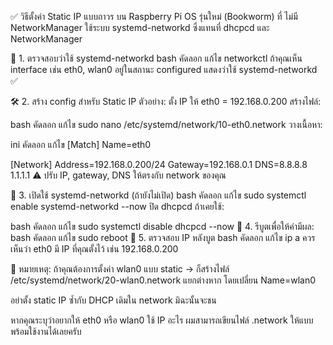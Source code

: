 ✅ วิธีตั้งค่า Static IP แบบถาวร บน Raspberry Pi OS รุ่นใหม่ (Bookworm) ที่ ไม่มี NetworkManager
ใช้ระบบ systemd-networkd ซึ่งแทนที่ dhcpcd และ NetworkManager

🧭 1. ตรวจสอบว่าใช้ systemd-networkd
bash
คัดลอก
แก้ไข
networkctl
ถ้าคุณเห็น interface เช่น eth0, wlan0 อยู่ในสถานะ configured แสดงว่าใช้ systemd-networkd ✅

🛠 2. สร้าง config สำหรับ Static IP
ตัวอย่าง: ตั้ง IP ให้ eth0 = 192.168.0.200
สร้างไฟล์:

bash
คัดลอก
แก้ไข
sudo nano /etc/systemd/network/10-eth0.network
วางเนื้อหา:

ini
คัดลอก
แก้ไข
[Match]
Name=eth0

[Network]
Address=192.168.0.200/24
Gateway=192.168.0.1
DNS=8.8.8.8 1.1.1.1
⚠️ ปรับ IP, gateway, DNS ให้ตรงกับ network ของคุณ

🚀 3. เปิดใช้ systemd-networkd (ถ้ายังไม่เปิด)
bash
คัดลอก
แก้ไข
sudo systemctl enable systemd-networkd --now
ปิด dhcpcd ถ้าเคยใช้:

bash
คัดลอก
แก้ไข
sudo systemctl disable dhcpcd --now
🔄 4. รีบูตเพื่อให้ค่ามีผล:
bash
คัดลอก
แก้ไข
sudo reboot
🧪 5. ตรวจสอบ IP หลังบูต
bash
คัดลอก
แก้ไข
ip a
ควรเห็นว่า eth0 มี IP ที่คุณตั้งไว้ เช่น 192.168.0.200

📝 หมายเหตุ:
ถ้าคุณต้องการตั้งค่า wlan0 แบบ static → ก็สร้างไฟล์ /etc/systemd/network/20-wlan0.network แยกต่างหาก โดยเปลี่ยน Name=wlan0

อย่าตั้ง static IP ซ้ำกับ DHCP เดิมใน network มิฉะนั้นจะชน

หากคุณระบุว่าอยากให้ eth0 หรือ wlan0 ใช้ IP อะไร ผมสามารถเขียนไฟล์ .network ให้แบบพร้อมใช้งานได้เลยครับ
